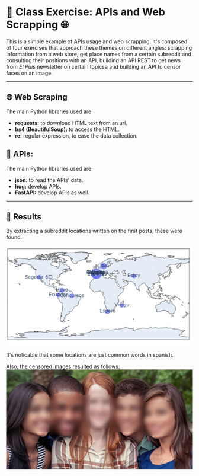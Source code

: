 # 📓 **Class Exercise: APIs and Web Scrapping** 🌐

This is a simple example of APIs usage and web scrapping. It's composed of four exercises that approach these themes on different angles: scrapping information from a web store, get place names from a certain subreddit and consulting their positions with an API, building an API REST to get news from _El País_ newsletter on certain topicsa and building an API to censor faces on an image.

---

## 🌐 Web Scraping
The main Python libraries used are:
- **requests:** to download HTML text from an url.
- **bs4 (BeautifulSoup):** to access the HTML.
- **re:** regular expression, to ease the data collection.

## 🤖 APIs:
The main Python libraries used are:
- **json:** to read the APIs' data.
- **hug:** develop APIs.
- **FastAPI:** develop APIs as well.

---

## 🌟 Results

By extracting a subreddit locations written on the first posts, these were found:

<img src="www/reddit-locations.png" width="800px">

It's noticable that some locations are just common words in spanish.

Also, the censored images resulted as follows:
<img src="www/censor-faces.png" width="800px">


